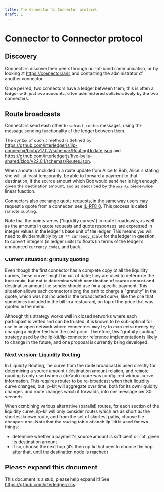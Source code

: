 ```yaml
---
title: The Connector to Connector protocol
draft: 1
---
```

# Connector to Connector protocol

## Discovery

Connectors discover their peers through out-of-band communication, or by looking at https://connector.land and contacting the administrator of another connector.

Once peered, two connectors have a ledger between them; this is often a ledger with just two accounts, often administered collaboratively by the two connectors.

## Route broadcasts

Connectors send each other `broadcast_routes` messages, using the message sending functionality of the ledger between them.

The syntax of such a method is defined by https://github.com/interledgerjs/ilp-connector/blob/v17.0.2/schemas/RoutingUpdate.json and
 https://github.com/interledgerjs/five-bells-shared/blob/v22.0.1/schemas/Routes.json.

When a route is included in a route update from Alice to Bob, Alice is stating she will, at least temporarily, be able to forward a payment to that destination, if the
source amount which Bob would send her is high enough, given the destination amount, and as described by the `points` piece-wise linear function.

Connectors also exchange quote requests,
in the same way users may request a quote from a connector, see [IL-RFC 8](../0008-interledger-quoting-protocol/0008-interledger-quoting-protocol.md).
This process is called remote quoting.

Note that the points series ("liquidity curves") in route broadcasts, as well as the
amounts in quote requests and quote responses, are expressed in integer values in the ledger's base unit of the ledger. This means you will need to divide/multiply
by `10 ** currency_scale` for the ledger in question, to convert integers (in ledger units) to floats (in terms of the ledger's announced `currency_code`), and back.

### Current situation: gratuity quoting
Even though the first connector has a complete copy of all the liquidity curves, these curves might be out of date; they are used
to determine the best route, but not to determine which combination of source amount and destination amount the sender should use for a specific payment.
This situation allows each connector along the path to charge a "gratuity" in the quote, which was not included in the broadcasted curve, like the one that sometimes included
in the bill in a restaurant, on top of the price that was quoted in the menu.

Although this strategy works well in closed networks where each participant is vetted and can be trusted, it is known to be sub-optimal for use in an open network where connectors
may try to earn extra money by charging a higher fee than the cost price. Therefore, this "gratuity quoting" strategy used by the ilp-kit/ilp-connector reference implementation is
likely to change in the future, and one proposal is currently being developed.

### Next version: Liquidity Routing
In Liquidity Routing, the curve from the route broadcast is used directly for determining a source amount / destination amount relation, and remote quoting is only used when
a (default) route was configured without curve information. This requires routes to be re-broadcast when their liquidity curve changes, but ilp-kit will aggregate over time, both
for its own liquidity changes, and route changes which it forwards, into one message per 30 seconds.

When combining various alternative (parallel) routes, for each section of the liquidity curve, ilp-kit will only consider routes which are as short as the shortest known route,
and from the set of shortest paths, choose the cheapest one. Note that the routing table of each ilp-kit is used for two things:

* determine whether a payment's source amount is sufficient or not, given its destination amount
* if so, choose the next hop (it's then up to that peer to choose the hop after that, until the destination node is reached)

## Please expand this document

This document is a stub, please help expand it! See https://github.com/interledger/rfcs.
